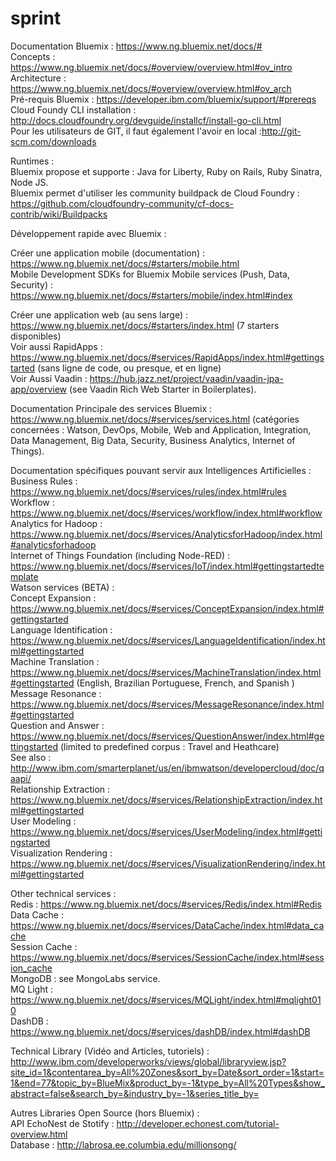 sprint
======

Documentation Bluemix : https://www.ng.bluemix.net/docs/#   
Concepts : https://www.ng.bluemix.net/docs/#overview/overview.html#ov_intro   
Architecture : https://www.ng.bluemix.net/docs/#overview/overview.html#ov_arch   
Pré-requis Bluemix : https://developer.ibm.com/bluemix/support/#prereqs   
Cloud Foundy CLI installation : http://docs.cloudfoundry.org/devguide/installcf/install-go-cli.html   
Pour les utilisateurs de GIT, il faut également l'avoir en local  :http://git-scm.com/downloads   
   
    
Runtimes :   
Bluemix propose et supporte : Java for Liberty, Ruby on Rails, Ruby Sinatra, Node JS.    
Bluemix permet d'utiliser les community buildpack de Cloud Foundry :    https://github.com/cloudfoundry-community/cf-docs-contrib/wiki/Buildpacks    
   
     
Développement rapide avec Bluemix :   
   
Créer une application mobile (documentation) : https://www.ng.bluemix.net/docs/#starters/mobile.html    
Mobile Development SDKs for Bluemix Mobile services (Push, Data, Security) :    https://www.ng.bluemix.net/docs/#starters/mobile/index.html#index    
   
  
Créer une application web (au sens large) : https://www.ng.bluemix.net/docs/#starters/index.html (7 starters disponibles)   
Voir aussi RapidApps : https://www.ng.bluemix.net/docs/#services/RapidApps/index.html#gettingstarted (sans ligne de code, ou presque, et en ligne)   
Voir Aussi Vaadin :  https://hub.jazz.net/project/vaadin/vaadin-jpa-app/overview (see Vaadin Rich Web Starter in Boilerplates).    
   
   
Documentation Principale des services Bluemix : https://www.ng.bluemix.net/docs/#services/services.html (catégories concernées : Watson, DevOps, Mobile, Web and Application, Integration, Data Management, Big Data, Security, Business Analytics, Internet of Things).    

Documentation spécifiques pouvant servir aux Intelligences Artificielles :   
Business Rules : https://www.ng.bluemix.net/docs/#services/rules/index.html#rules   
Workflow : https://www.ng.bluemix.net/docs/#services/workflow/index.html#workflow   
Analytics for Hadoop : https://www.ng.bluemix.net/docs/#services/AnalyticsforHadoop/index.html#analyticsforhadoop   
Internet of Things Foundation (including Node-RED) :    https://www.ng.bluemix.net/docs/#services/IoT/index.html#gettingstartedtemplate   
Watson services (BETA) :   
  Concept Expansion : https://www.ng.bluemix.net/docs/#services/ConceptExpansion/index.html#gettingstarted   
  Language Identification : https://www.ng.bluemix.net/docs/#services/LanguageIdentification/index.html#gettingstarted   
  Machine Translation : https://www.ng.bluemix.net/docs/#services/MachineTranslation/index.html#gettingstarted (English, Brazilian Portuguese, French, and Spanish )   
  Message Resonance : https://www.ng.bluemix.net/docs/#services/MessageResonance/index.html#gettingstarted   
  Question and Answer : https://www.ng.bluemix.net/docs/#services/QuestionAnswer/index.html#gettingstarted (limited to predefined corpus : Travel and Heathcare)   
        See also : http://www.ibm.com/smarterplanet/us/en/ibmwatson/developercloud/doc/qaapi/   
  Relationship Extraction : https://www.ng.bluemix.net/docs/#services/RelationshipExtraction/index.html#gettingstarted   
  User Modeling  : https://www.ng.bluemix.net/docs/#services/UserModeling/index.html#gettingstarted   
  Visualization Rendering : https://www.ng.bluemix.net/docs/#services/VisualizationRendering/index.html#gettingstarted   
   
Other technical services :   
Redis : https://www.ng.bluemix.net/docs/#services/Redis/index.html#Redis    
Data Cache : https://www.ng.bluemix.net/docs/#services/DataCache/index.html#data_cache    
Session Cache : https://www.ng.bluemix.net/docs/#services/SessionCache/index.html#session_cache   
MongoDB : see MongoLabs service.   
MQ Light : https://www.ng.bluemix.net/docs/#services/MQLight/index.html#mqlight010   
DashDB : https://www.ng.bluemix.net/docs/#services/dashDB/index.html#dashDB   
   
   
Technical Library (Vidéo and Articles, tutoriels) :    http://www.ibm.com/developerworks/views/global/libraryview.jsp?site_id=1&contentarea_by=All%20Zones&sort_by=Date&sort_order=1&start=1&end=77&topic_by=BlueMix&product_by=-1&type_by=All%20Types&show_abstract=false&search_by=&industry_by=-1&series_title_by=   
   
Autres Libraries Open Source (hors Bluemix) :   
API EchoNest de Stotify : http://developer.echonest.com/tutorial-overview.html   
Database :  http://labrosa.ee.columbia.edu/millionsong/   
   
   
